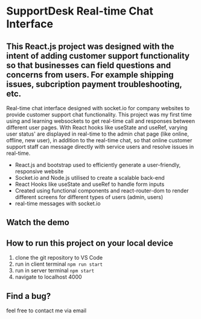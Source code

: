 # SupportDesk Real-time Chat Interface

## This React.js project was designed with the intent of adding customer support functionality so that businesses can field questions and concerns from users. For example shipping issues, subcription payment troubleshooting, etc. 

Real-time chat interface designed with socket.io for company websites to provide customer support chat functionality. This project was my first time using and learning websockets to get real-time call and responses between different user pages. With React hooks like useState and useRef, varying user status' are displayed in real-time to the admin chat page (like online, offline, new user), in addition to the real-time chat, so that online customer support staff can message directly with service users and resolve issues in real-time.

* React.js and bootstrap used to efficiently generate a user-friendly, responsive website
* Socket.io and Node.js utilised to create a scalable back-end
* React Hooks like useState and useRef to handle form inputs
* Created using functional components and react-router-dom to render different screens for different types of users (admin, users)
* real-time messages with socket.io

## Watch the demo
<a href="https://youtu.be/2O54oDVOnuE" target="_blank">
</a>


## How to run this project on your local device
1. clone the git repository to VS Code
2. run in client terminal `npm run start`
3. run in server terminal `npm start`
4. navigate to localhost 4000

## Find a bug? 
feel free to contact me via email
